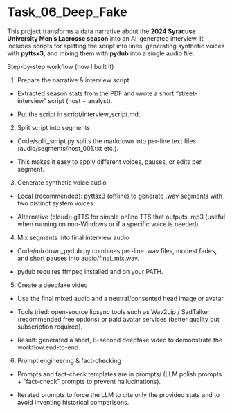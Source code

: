 # Task_06_Deep_Fake

This project transforms a data narrative about the **2024 Syracuse University Men’s Lacrosse season** into an AI-generated interview. It includes scripts for splitting the script into lines, generating synthetic voices with **pyttsx3**, and mixing them with **pydub** into a single audio file.  


Step-by-step workflow (how I built it)

1. Prepare the narrative & interview script

* Extracted season stats from the PDF and wrote a short “street-interview” script (host + analyst).

* Put the script in script/interview_script.md.

2. Split script into segments

* Code/split_script.py splits the markdown into per-line text files (audio/segments/host_001.txt etc.).

* This makes it easy to apply different voices, pauses, or edits per segment.

3. Generate synthetic voice audio

* Local (recommended): pyttsx3 (offline) to generate .wav segments with two distinct system voices.

* Alternative (cloud): gTTS for simple online TTS that outputs .mp3 (useful when running on non-Windows or if a specific voice is needed).

4. Mix segments into final interview audio

* Code/mixdown_pydub.py combines per-line .wav files, modest fades, and short pauses into audio/final_mix.wav.

* pydub requires ffmpeg installed and on your PATH.

5. Create a deepfake video

* Use the final mixed audio and a neutral/consented head image or avatar.

* Tools tried: open-source lipsync tools such as Wav2Lip / SadTalker (recommended free options) or paid avatar services (better quality but subscription required).

* Result: generated a short, 8-second deepfake video to demonstrate the workflow end-to-end.

6. Prompt engineering & fact-checking

* Prompts and fact-check templates are in prompts/ (LLM polish prompts + “fact-check” prompts to prevent hallucinations).

* Iterated prompts to force the LLM to cite only the provided stats and to avoid inventing historical comparisons.
